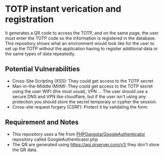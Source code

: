 # TOTP instant verication and registration
It generates a QR code to access the TOTP, and on the same page, the user must enter the TOTP code so the information is registered in the database. This repository shows what an environment would look like for the user to set up the TOTP without the application having to register additional data or the same types of data repeatedly.

## Potential Vulnerabilities
* Cross-Site Scripting (XSS): They could get access to the TOTP secret
* Man-in-the-Middle (MitM): They could get access to the TOTP secret using the user WIFI (the most usual), VPN ... The user should use a secure DNS and VPN like cloudflare, but if the user isn't using any protection you should store the secret temporaly or cypher the session.
* Cross-site request forgery (CSRF): Protect it by validating the form.

## Requirement and Notes
* This repository uses a file from [PHPGangsta/GoogleAuthenticator](https://github.com/PHPGangsta/GoogleAuthenticator) repository called GoogleAuthenticator.php
* The QR are generated using https://api.qrserver.com/v1/ they don't store the QR data.
